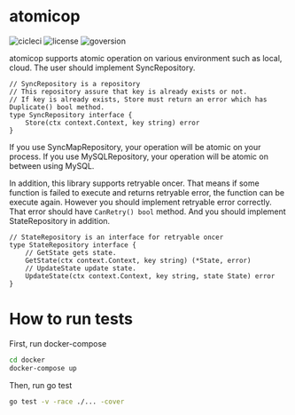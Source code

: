 # atomicop
![cicleci](https://img.shields.io/circleci/project/github/yanolab/atomicop.svg?label=circleci&style=popout)
![license](https://img.shields.io/github/license/yanolab/atomicop.svg?style=popout)
![goversion](https://img.shields.io/badge/Go-1.12-green.svg)

atomicop supports atomic operation on various environment such as local, cloud.
The user should implement SyncRepository.
```
// SyncRepository is a repository
// This repository assure that key is already exists or not.
// If key is already exists, Store must return an error which has Duplicate() bool method.
type SyncRepository interface {
	Store(ctx context.Context, key string) error
}
```
If you use SyncMapRepository, your operation will be atomic on your process.
If you use MySQLRepository, your operation will be atomic on between using MySQL.

In addition, this library supports retryable oncer.
That means if some function is failed to execute and returns retryable error, the function can be execute again.
However you should implement retryable error correctly.
That error should have `CanRetry() bool` method.
And you should implement StateRepository in addition.
```
// StateRepository is an interface for retryable oncer
type StateRepository interface {
	// GetState gets state.
	GetState(ctx context.Context, key string) (*State, error)
	// UpdateState update state.
	UpdateState(ctx context.Context, key string, state State) error
}
```

# How to run tests
First, run docker-compose
```bash
cd docker
docker-compose up
```

Then, run go test
```bash
go test -v -race ./... -cover
```
